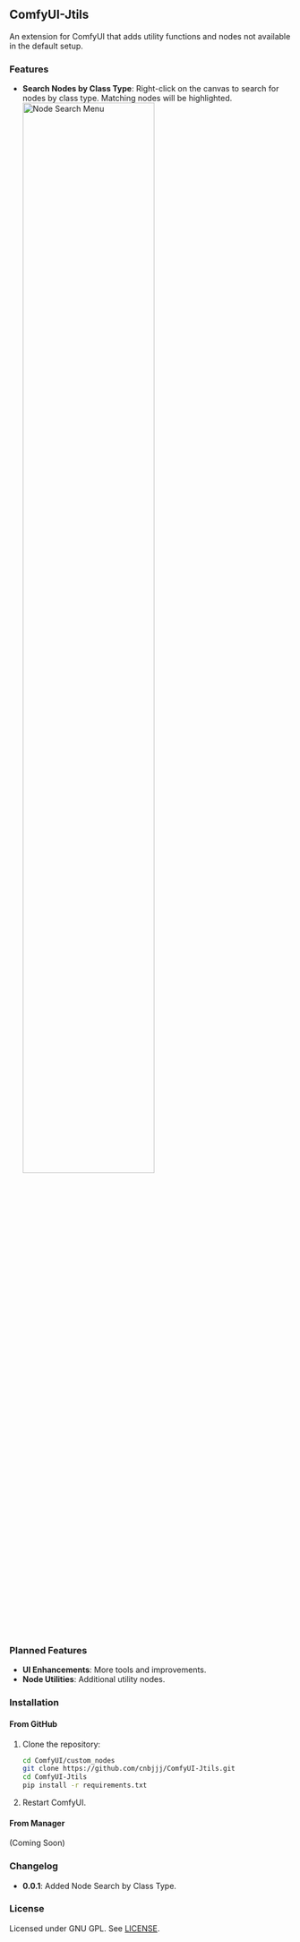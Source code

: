 ## ComfyUI-Jtils
An extension for ComfyUI that adds utility functions and nodes not available in the default setup.

### Features
- **Search Nodes by Class Type**: Right-click on the canvas to search for nodes by class type. Matching nodes will be highlighted.
  <div>
    <img src="https://github.com/user-attachments/assets/f5e8faa6-f3e5-44cc-88fe-68b5aa9d20c7" alt="Node Search Menu" width="70%">
  </div>

### Planned Features
- **UI Enhancements**: More tools and improvements.
- **Node Utilities**: Additional utility nodes.

### Installation
#### From GitHub
1. Clone the repository:
    ```bash
    cd ComfyUI/custom_nodes
    git clone https://github.com/cnbjjj/ComfyUI-Jtils.git
    cd ComfyUI-Jtils
    pip install -r requirements.txt
    ```
2. Restart ComfyUI.

#### From Manager
(Coming Soon)

### Changelog
- **0.0.1**: Added Node Search by Class Type.

### License
Licensed under GNU GPL. See [LICENSE](./LICENSE).